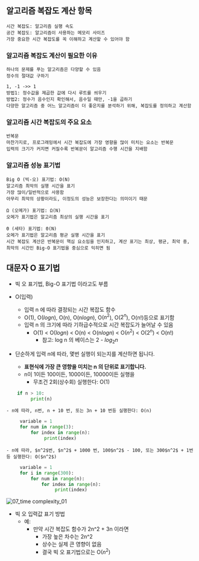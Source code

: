 ## 알고리즘 복잡도 계산 항목
    시간 복잡도: 알고리즘 실행 속도
    공간 복잡도: 알고리즘이 사용하는 메모리 사이즈
    가장 중요한 시간 복잡도를 꼭 이해하고 계산할 수 있어야 함

### 알고리즘 복잡도 계산이 필요한 이유
    하나의 문제를 푸는 알고리즘은 다양할 수 있음
    정수의 절대값 구하기

    1, -1 ->> 1
    방법1: 정수값을 제곱한 값에 다시 루트를 씌우기
    방법2: 정수가 음수인지 확인해서, 음수일 때만, -1을 곱하기
    다양한 알고리즘 중 어느 알고리즘이 더 좋은지를 분석하기 위해, 복잡도를 정의하고 계산함


### 알고리즘 시간 복잡도의 주요 요소
    반복문
    마찬가지로, 프로그래밍에서 시간 복잡도에 가장 영향을 많이 미치는 요소는 반복문
    입력의 크기가 커지면 커질수록 반복문이 알고리즘 수행 시간을 지배함

### 알고리즘 성능 표기법
    Big O (빅-오) 표기법: O(N)
    알고리즘 최악의 실행 시간을 표기
    가장 많이/일반적으로 사용함
    아무리 최악의 상황이라도, 이정도의 성능은 보장한다는 의미이기 때문

    Ω (오메가) 표기법: Ω(N)
    오메가 표기법은 알고리즘 최상의 실행 시간을 표기

    Θ (세타) 표기법: Θ(N)
    오메가 표기법은 알고리즘 평균 실행 시간을 표기
    시간 복잡도 계산은 반복문이 핵심 요소임을 인지하고, 계산 표기는 최상, 평균, 최악 중, 최악의 시간인 Big-O 표기법을 중심으로 익히면 됨


## 대문자 O 표기법
* 빅 오 표기법, Big-O 표기법 이라고도 부름
* O(입력)
  - 입력 n 에 따라 결정되는 시간 복잡도 함수
  - O(1), O($log n$), O(n), O(n$log n$), O($n^2$), O($2^n$), O(n!)등으로 표기함
  - 입력 n 의 크기에 따라 기하급수적으로 시간 복잡도가 늘어날 수 있음
    - O(1) < O($log n$) < O(n) < O(n$log n$) < O($n^2$) < O($2^n$) < O(n!)
      - 참고: log n 의 베이스는 2 - $log_2 n$

* 단순하게 입력 n에 따라, 몇번 실행이 되는지를 계산하면 됩니다.
  - **표현식에 가장 큰 영향을 미치는 n 의 단위로 표기합니다.**
  - n이 1이든 100이든, 1000이든, 10000이든 실행을
    - 무조건 2회(상수회) 실행한다: O(1) 
```python
    if n > 10:
         print(n)
```  
    - n에 따라, n번, n + 10 번, 또는 3n + 10 번등 실행한다: O(n)


 ```python
      variable = 1
      for num in range(3):
          for index in range(n):
               print(index)
 ```
    - n에 따라, $n^2$번, $n^2$ + 1000 번, 100$n^2$ - 100, 또는 300$n^2$ + 1번등 실행한다: O($n^2$)
 ```python
      variable = 1
      for i in range(300):
          for num in range(n):
              for index in range(n):
                   print(index)
 ```    
![07_time complexity_01](https://github.com/user-attachments/assets/74226c16-00fa-4a61-bd56-ee7153b8e28f)

* 빅 오 입력값 표기 방법
  - 예: 
    - 만약 시간 복잡도 함수가 2n^2 + 3n 이라면
      - 가장 높은 차수는 2n^2  
      - 상수는 실제 큰 영향이 없음 
      - 결국 빅 오 표기법으로는 O($n^2$)
